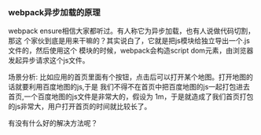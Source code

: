 ### webpack异步加载的原理
webpack ensure相信大家都听过。有人称它为异步加载，也有人说做代码切割，那这
个家伙到底是用来干嘛的？其实说白了，它就是把js模块给独立导出一个.js文件的，然后使用这个
模块的时候，webpack会构造script dom元素，由浏览器发起异步请求这个js文件。

场景分析:
比如应用的首页里面有个按钮，点击后可以打开某个地图。打开地图的话就要利用百度地图的js,于是
我们不得不在首页中把百度地图的js一起打包进去首页,一个百度地图的js文件是非常大的，假设为
1m，于是就造成了我们首页打包的js非常大，用户打开首页的时间就比较长了。

有没有什么好的解决方法呢？